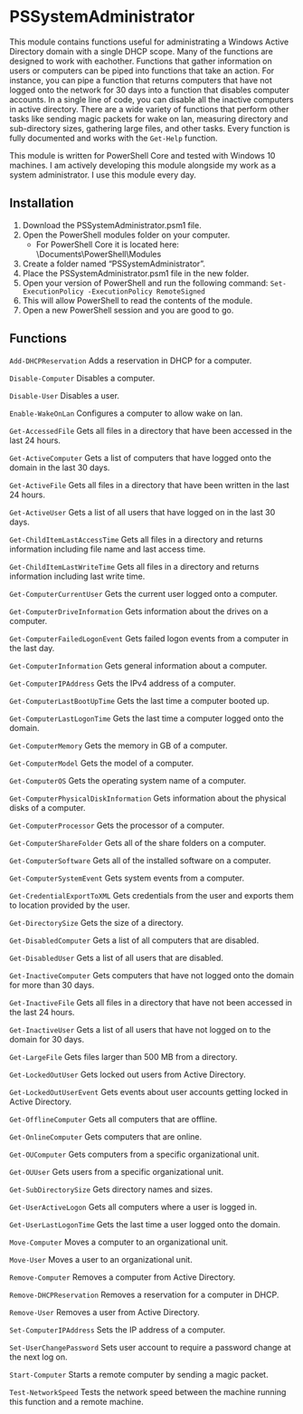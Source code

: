 # PSSystemAdministrator
This module contains functions useful for administrating a Windows Active Directory domain with a single DHCP scope. Many of the functions are designed to work with eachother. Functions that gather information on users or computers can be piped into functions that take an action. For instance, you can pipe a function that returns computers that have not logged onto the network for 30 days into a function that disables computer accounts. In a single line of code, you can disable all the inactive computers in active directory. There are a wide variety of functions that perform other tasks like sending magic packets for wake on lan, measuring directory and sub-directory sizes, gathering large files, and other tasks. Every function is fully documented and works with the `Get-Help` function. 

This module is written for PowerShell Core and tested with Windows 10 machines. I am actively developing this module alongside my work as a system administrator. I use this module every day.

## Installation
1. Download the PSSystemAdministrator.psm1 file.
2. Open the PowerShell modules folder on your computer.
   - For PowerShell Core it is located here: \Documents\PowerShell\Modules
3. Create a folder named “PSSystemAdministrator”.
4. Place the PSSystemAdministrator.psm1 file in the new folder.
5. Open your version of PowerShell and run the following command: 
`Set-ExecutionPolicy -ExecutionPolicy RemoteSigned`
6. This will allow PowerShell to read the contents of the module.
7. Open a new PowerShell session and you are good to go.

## Functions
`Add-DHCPReservation` Adds a reservation in DHCP for a computer.

`Disable-Computer` Disables a computer.

`Disable-User` Disables a user.

`Enable-WakeOnLan` Configures a computer to allow wake on lan.

`Get-AccessedFile` Gets all files in a directory that have been accessed in the last 24 hours.

`Get-ActiveComputer` Gets a list of computers that have logged onto the domain in the last 30 days.

`Get-ActiveFile` Gets all files in a directory that have been written in the last 24 hours.

`Get-ActiveUser` Gets a list of all users that have logged on in the last 30 days.

`Get-ChildItemLastAccessTime` Gets all files in a directory and returns information including file name and last access time.

`Get-ChildItemLastWriteTime` Gets all files in a directory and returns information including last write time.

`Get-ComputerCurrentUser` Gets the current user logged onto a computer.

`Get-ComputerDriveInformation` Gets information about the drives on a computer.

`Get-ComputerFailedLogonEvent` Gets failed logon events from a computer in the last day.

`Get-ComputerInformation` Gets general information about a computer.

`Get-ComputerIPAddress` Gets the IPv4 address of a computer.

`Get-ComputerLastBootUpTime` Gets the last time a computer booted up.

`Get-ComputerLastLogonTime` Gets the last time a computer logged onto the domain.

`Get-ComputerMemory` Gets the memory in GB of a computer.

`Get-ComputerModel` Gets the model of a computer.

`Get-ComputerOS` Gets the operating system name of a computer.

`Get-ComputerPhysicalDiskInformation` Gets information about the physical disks of a computer.

`Get-ComputerProcessor` Gets the processor of a computer.

`Get-ComputerShareFolder` Gets all of the share folders on a computer.

`Get-ComputerSoftware` Gets all of the installed software on a computer.

`Get-ComputerSystemEvent` Gets system events from a computer.

`Get-CredentialExportToXML` Gets credentials from the user and exports them to location provided by the user.

`Get-DirectorySize` Gets the size of a directory.

`Get-DisabledComputer` Gets a list of all computers that are disabled.

`Get-DisabledUser` Gets a list of all users that are disabled. 

`Get-InactiveComputer` Gets computers that have not logged onto the domain for more than 30 days.

`Get-InactiveFile` Gets all files in a directory that have not been accessed in the last 24 hours.

`Get-InactiveUser` Gets a list of all users that have not logged on to the domain for 30 days.

`Get-LargeFile` Gets files larger than 500 MB from a directory.

`Get-LockedOutUser` Gets locked out users from Active Directory.

`Get-LockedOutUserEvent` Gets events about user accounts getting locked in Active Directory.

`Get-OfflineComputer` Gets all computers that are offline. 

`Get-OnlineComputer` Gets computers that are online.

`Get-OUComputer` Gets computers from a specific organizational unit.

`Get-OUUser` Gets users from a specific organizational unit.

`Get-SubDirectorySize` Gets directory names and sizes.

`Get-UserActiveLogon` Gets all computers where a user is logged in.

`Get-UserLastLogonTime` Gets the last time a user logged onto the domain.

`Move-Computer` Moves a computer to an organizational unit.

`Move-User` Moves a user to an organizational unit.

`Remove-Computer` Removes a computer from Active Directory.

`Remove-DHCPReservation` Removes a reservation for a computer in DHCP.

`Remove-User` Removes a user from Active Directory.

`Set-ComputerIPAddress` Sets the IP address of a computer.

`Set-UserChangePassword` Sets user account to require a password change at the next log on.

`Start-Computer` Starts a remote computer by sending a magic packet.

`Test-NetworkSpeed` Tests the network speed between the machine running this function and a remote machine.